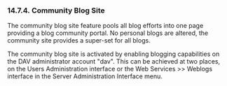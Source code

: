 <div>

<div>

<div>

<div>

### 14.7.4. Community Blog Site

</div>

</div>

</div>

The community blog site feature pools all blog efforts into one page
providing a blog community portal. No personal blogs are altered, the
community site provides a super-set for all blogs.

The community blog site is activated by enabling blogging capabilities
on the DAV administrator account "dav". This can be achieved at two
places, on the Users Administration interface or the Web Services \>\>
Weblogs interface in the Server Administration Interface menu.

</div>
